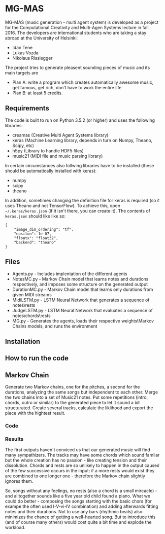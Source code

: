 # MG-MAS

MG-MAS (music generation - multi agent system) is developed as a project for the Computational Creativity and Multi-Agen Systems lecture in fall 2016. The developers are international students who are taking a stay abroad at the University of Helsinki:
* Idan Tene
* Lukas Vozda
* Nikolaus Risslegger

The project tries to generate pleasent sounding pieces of music and its main targets are
* Plan A: write a program which creates automatically awesome music, get famous, get rich, don't have to work the entire life
* Plan B: at least 5 credits.

## Requirements
The code is built to run on Python 3.5.2 (or higher) and uses the following libraries:
- creamas (Creative Multi Agent Systems library)
- keras (Machine Learning library, depends in turn on Numpy, Theano, Scipy, etc)
- h5py (Library to handle HDF5 files)
- music21 (MIDI file and music parsing library)

In certain circumstances also follwing libraries have to be installed (these should be automatically installed with keras):
- numpy
- scipy
- theano

In addition, sometimes changing the definition file for keras is required (so it uses Theano and not TensorFlow).
To achieve this, open `~/.keras/keras.json` (if it isn't there, you can create it).
The contents of `keras.json` should like like so:
```
{
    "image_dim_ordering": "tf",
    "epsilon": 1e-07,
    "floatx": "float32",
    "backend": "theano"
}
```


## Files
- Agents.py - Includes implentation of the different agents
- NotesMC.py - Markov Chain model that learns notes and durations respectively, and imposes some structure on the generated output
- DurationMC.py - Markov Chain model that learns only durations from given MIDI streams
- MidiLSTM.py - LSTM Neural Network that generates a sequence of notes\rests
- JudgeLSTM.py - LSTM Neural Network that evaluates a sequence of notes\chords\rests
- MG.py - Generates the agents, loads their respective weights\Markov Chains models, and runs the environment

## Installation

## How to run the code

## Markov Chain
Generate two Markov chains, one for the pitches, a second for the durations, analyzing the same songs but independent to each other.
Merge the two chains into a set of Music21 notes.
Put some repetitions (intro, chords, outro or similar) to the generated piece to let it sound a bit structurated.
Create several tracks, calculate the liklihood and export the piece with the hightest result.

### Code


### Results
The first outputs haven't conviced us that our generated music will find many sympathizers. The tracks may have some chords which sound familar but the whole creation has no passion - like creating tension and their dissolution. 
Chords and rests are so unlikely to happen in the output caused of the few successive occurs in the input:
if a more rests would exist they are combined to one longer one - therefore the Markov chain slightly ignores them.

So, songs without any feelings, no rests (also a chord is a small mircacle) - and alltogether sounds like a five year old child found a piano. 
What we could do better - composing the songs starting with the basic chors (for exampe the often used I-V-vi-IV combination) and adding afterwards fitting notes and their durations.
Not to use any bars (rhythmic beats) also minimizes the chance of getting a well-hearted song. 
But to introduce this (and of course many others) would cost quite a bit time and explode the workload.



